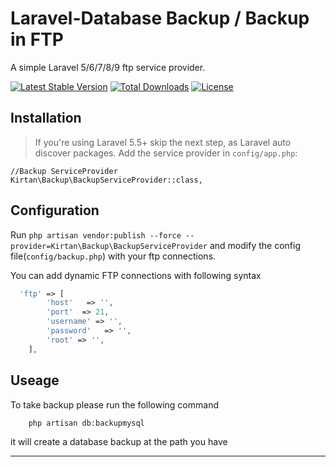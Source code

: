 <!-- # Database Backup Package

## This will create your database backup when you run the command

## Please EnterThis line to add publish config file on your project

## php artisan vendor:publish --force --provider=Kirtan\Backup\ContectServiceProvider -->
Laravel-Database Backup / Backup in FTP
===========

A simple Laravel 5/6/7/8/9 ftp service provider.

[![Latest Stable Version](https://poser.pugx.org/kirtan/backup/v/stable)](https://packagist.org/packages/kirtan/backup)
[![Total Downloads](https://poser.pugx.org/kirtan/backup/v/stable)](https://packagist.org/packages/kirtan/backup)
[![License](https://poser.pugx.org/kirtan/backup/license)](https://packagist.org/packages/kirtan/backup)

Installation
------------

> If you're using Laravel 5.5+ skip the next step, as Laravel auto discover packages.
Add the service provider in `config/app.php`:

    //Backup ServiceProvider
    Kirtan\Backup\BackupServiceProvider::class,

Configuration
------------
Run `php artisan vendor:publish --force --provider=Kirtan\Backup\BackupServiceProvider` and modify the config file(`config/backup.php`) with your ftp connections.

You can add dynamic FTP connections with following syntax

```php
  'ftp' => [
        'host'   => '',
        'port'  => 21,
        'username' => '',
        'password'   => '',
        'root' => '',
    ],
```

Useage
------------

To take backup please run the following command

```php
    php artisan db:backupmysql
```
it will create a database backup at the path you have 

--------------

